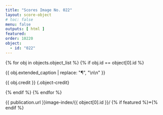 ```yaml
---
title: "Scores Image No. 022"
layout: score-object
# toc: false
menu: false
outputs: [ html ]
featured: 
order: 10220
object:
  - id: "022"
---
```


{% for obj in objects.object_list %}
{% if obj.id == object[0].id %}

{{ obj.extended_caption | replace: "¶", "\n\n" }}

{{ obj.credit }} {.object-credit}

{% endif %}
{% endfor %}

<div class="object-credit object-url is-print-only">

{{ publication.url }}image-index/{{ object[0].id }}/ {% if featured %}*{% endif %}

</div>
